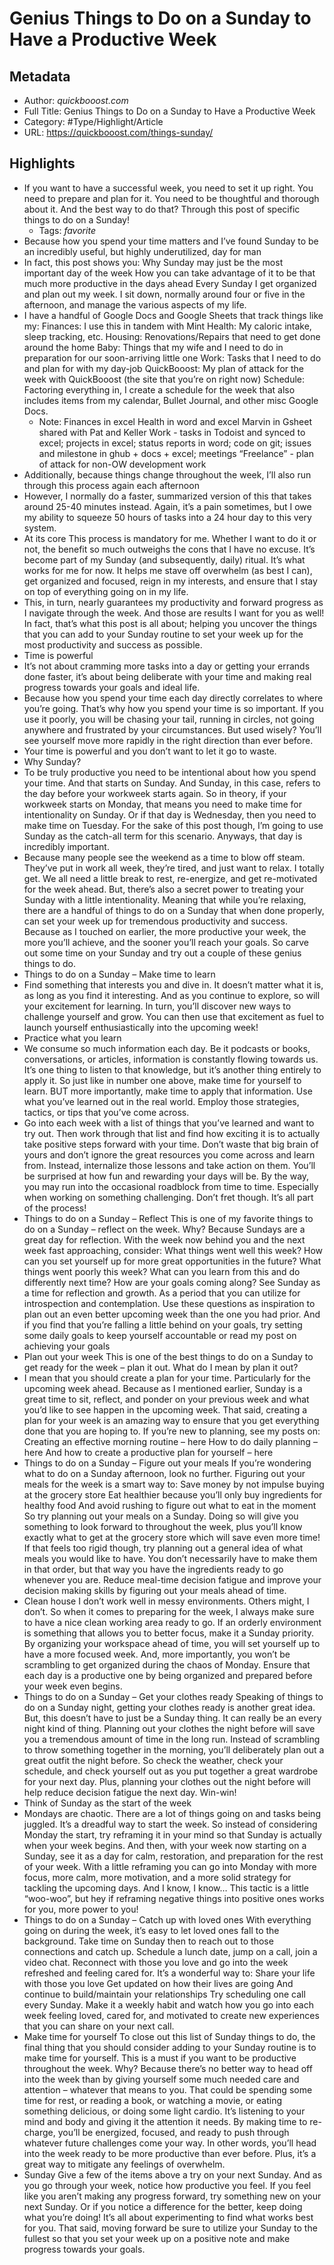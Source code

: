 # Genius Things to Do on a Sunday to Have a Productive Week

## Metadata

* Author: *quickbooost.com*
* Full Title: Genius Things to Do on a Sunday to Have a Productive Week
* Category: #Type/Highlight/Article
* URL: https://quickbooost.com/things-sunday/

## Highlights

* If you want to have a successful week, you need to set it up right. You need to prepare and plan for it. You need to be thoughtful and thorough about it. And the best way to do that? Through this post of specific things to do on a Sunday!
  * Tags: *favorite* 
* Because how you spend your time matters and I’ve found Sunday to be an incredibly useful, but highly underutilized, day for man
* In fact, this post shows you:
  Why Sunday may just be the most important day of the week
  How you can take advantage of it to be that much more productive in the days ahead
  Every Sunday I get organized and plan out my week. I sit down, normally around four or five in the afternoon, and manage the various aspects of my life.
* I have a handful of Google Docs and Google Sheets that track things like my:
  Finances: I use this in tandem with Mint
  Health: My caloric intake, sleep tracking, etc.
  Housing: Renovations/Repairs that need to get done around the home
  Baby: Things that my wife and I need to do in preparation for our soon-arriving little one
  Work: Tasks that I need to do and plan for with my day-job
  QuickBooost: My plan of attack for the week with QuickBooost (the site that you’re on right now)
  Schedule: Factoring everything in, I create a schedule for the week that also includes items from my calendar, Bullet Journal, and other misc Google Docs.
  * Note: Finances in excel
    Health in word and excel
    Marvin in Gsheet shared with Pat and Keller
    Work - tasks in Todoist and synced to excel; projects in excel; status reports in word; code on git; issues and milestone in ghub + docs + excel; meetings
    “Freelance” - plan of attack for non-OW development work
* Additionally, because things change throughout the week, I’ll also run through this process again each afternoon
* However, I normally do a faster, summarized version of this that takes around 25-40 minutes instead.
  Again, it’s a pain sometimes, but I owe my ability to squeeze 50 hours of tasks into a 24 hour day to this very system.
* At its core
  This process is mandatory for me. Whether I want to do it or not, the benefit so much outweighs the cons that I have no excuse.
  It’s become part of my Sunday (and subsequently, daily) ritual.
  It’s what works for me for now.
  It helps me stave off overwhelm (as best I can), get organized and focused, reign in my interests, and ensure that I stay on top of everything going on in my life.
* This, in turn, nearly guarantees my productivity and forward progress as I navigate through the week.
  And those are results I want for you as well! In fact, that’s what this post is all about; helping you uncover the things that you can add to your Sunday routine to set your week up for the most productivity and success as possible.
* Time is powerful
* It’s not about cramming more tasks into a day or getting your errands done faster, it’s about being deliberate with your time and making real progress towards your goals and ideal life.
* Because how you spend your time each day directly correlates to where you’re going. That’s why how you spend your time is so important.
  If you use it poorly, you will be chasing your tail, running in circles, not going anywhere and frustrated by your circumstances. But used wisely? You’ll see yourself move more rapidly in the right direction than ever before.
* Your time is powerful and you don’t want to let it go to waste.
* Why Sunday?
* To be truly productive you need to be intentional about how you spend your time. And that starts on Sunday.
  And Sunday, in this case, refers to the day before your workweek starts again.
  So in theory, if your workweek starts on Monday, that means you need to make time for intentionality on Sunday. Or if that day is Wednesday, then you need to make time on Tuesday. For the sake of this post though, I’m going to use Sunday as the catch-all term for this scenario.
  Anyways, that day is incredibly important.
* Because many people see the weekend as a time to blow off steam. They’ve put in work all week, they’re tired, and just want to relax. I totally get. We all need a little break to rest, re-energize, and get re-motivated for the week ahead.
  But, there’s also a secret power to treating your Sunday with a little intentionality.
  Meaning that while you’re relaxing, there are a handful of things to do on a Sunday that when done properly, can set your week up for tremendous productivity and success.
  Because as I touched on earlier, the more productive your week, the more you’ll achieve, and the sooner you’ll reach your goals.
  So carve out some time on your Sunday and try out a couple of these genius things to do.
* Things to do on a Sunday – Make time to learn
* Find something that interests you and dive in. It doesn’t matter what it is, as long as you find it interesting. And as you continue to explore, so will your excitement for learning. In turn, you’ll discover new ways to challenge yourself and grow. You can then use that excitement as fuel to launch yourself enthusiastically into the upcoming week!
* Practice what you learn
* We consume so much information each day. Be it podcasts or books, conversations, or articles, information is constantly flowing towards us.
  It’s one thing to listen to that knowledge, but it’s another thing entirely to apply it.
  So just like in number one above, make time for yourself to learn. BUT more importantly, make time to apply that information. Use what you’ve learned out in the real world. Employ those strategies, tactics, or tips that you’ve come across.
* Go into each week with a list of things that you’ve learned and want to try out. Then work through that list and find how exciting it is to actually take positive steps forward with your time.
  Don’t waste that big brain of yours and don’t ignore the great resources you come across and learn from. Instead, internalize those lessons and take action on them. You’ll be surprised at how fun and rewarding your days will be.
  By the way, you may run into the occasional roadblock from time to time. Especially when working on something challenging.
  Don’t fret though.
  It’s all part of the process!
* Things to do on a Sunday – Reflect
  This is one of my favorite things to do on a Sunday – reflect on the week. Why? Because Sundays are a great day for reflection. With the week now behind you and the next week fast approaching, consider:
  What things went well this week?
  How can you set yourself up for more great opportunities in the future?
  What things went poorly this week?
  What can you learn from this and do differently next time?
  How are your goals coming along?
  See Sunday as a time for reflection and growth. As a period that you can utilize for introspection and contemplation.
  Use these questions as inspiration to plan out an even better upcoming week than the one you had prior. And if you find that you’re falling a little behind on your goals, try setting some daily goals to keep yourself accountable or read my post on achieving your goals
* Plan out your week
  This is one of the best things to do on a Sunday to get ready for the week – plan it out. What do I mean by plan it out?
* I mean that you should create a plan for your time. Particularly for the upcoming week ahead. Because as I mentioned earlier, Sunday is a great time to sit, reflect, and ponder on your previous week and what you’d like to see happen in the upcoming week.
  That said, creating a plan for your week is an amazing way to ensure that you get everything done that you are hoping to.
  If you’re new to planning, see my posts on:
  Creating an effective morning routine – here
  How to do daily planning – here
  And how to create a productive plan for yourself – here
* Things to do on a Sunday – Figure out your meals
  If you’re wondering what to do on a Sunday afternoon, look no further. Figuring out your meals for the week is a smart way to:
  Save money by not impulse buying at the grocery store
  Eat healthier because you’ll only buy ingredients for healthy food
  And avoid rushing to figure out what to eat in the moment
  So try planning out your meals on a Sunday.
  Doing so will give you something to look forward to throughout the week, plus you’ll know exactly what to get at the grocery store which will save even more time!
  If that feels too rigid though, try planning out a general idea of what meals you would like to have. You don’t necessarily have to make them in that order, but that way you have the ingredients ready to go whenever you are.
  Reduce meal-time decision fatigue and improve your decision making skills by figuring out your meals ahead of time.
* Clean house
  I don’t work well in messy environments. Others might, I don’t.
  So when it comes to preparing for the week, I always make sure to have a nice clean working area ready to go. If an orderly environment is something that allows you to better focus, make it a Sunday priority.
  By organizing your workspace ahead of time, you will set yourself up to have a more focused week. And, more importantly, you won’t be scrambling to get organized during the chaos of Monday.
  Ensure that each day is a productive one by being organized and prepared before your week even begins.
* Things to do on a Sunday – Get your clothes ready
  Speaking of things to do on a Sunday night, getting your clothes ready is another great idea. But, this doesn’t have to just be a Sunday thing. It can really be an every night kind of thing.
  Planning out your clothes the night before will save you a tremendous amount of time in the long run.
  Instead of scrambling to throw something together in the morning, you’ll deliberately plan out a great outfit the night before.
  So check the weather, check your schedule, and check yourself out as you put together a great wardrobe for your next day. Plus, planning your clothes out the night before will help reduce decision fatigue the next day.
  Win-win!
* Think of Sunday as the start of the week
* Mondays are chaotic. There are a lot of things going on and tasks being juggled. It’s a dreadful way to start the week.
  So instead of considering Monday the start, try reframing it in your mind so that Sunday is actually when your week begins. And then, with your week now starting on a Sunday, see it as a day for calm, restoration, and preparation for the rest of your week.
  With a little reframing you can go into Monday with more focus, more calm, more motivation, and a more solid strategy for tackling the upcoming days.
  And I know, I know…
  This tactic is a little “woo-woo”, but hey if reframing negative things into positive ones works for you, more power to you!
* Things to do on a Sunday – Catch up with loved ones
  With everything going on during the week, it’s easy to let loved ones fall to the background. Take time on Sunday then to reach out to those connections and catch up.
  Schedule a lunch date, jump on a call, join a video chat. Reconnect with those you love and go into the week refreshed and feeling cared for.
  It’s a wonderful way to:
  Share your life with those you love
  Get updated on how their lives are going
  And continue to build/maintain your relationships
  Try scheduling one call every Sunday. Make it a weekly habit and watch how you go into each week feeling loved, cared for, and motivated to create new experiences that you can share on your next call.
* Make time for yourself
  To close out this list of Sunday things to do, the final thing that you should consider adding to your Sunday routine is to make time for yourself.
  This is a must if you want to be productive throughout the week.
  Why?
  Because there’s no better way to head off into the week than by giving yourself some much needed care and attention – whatever that means to you. That could be spending some time for rest, or reading a book, or watching a movie, or eating something delicious, or doing some light cardio.
  It’s listening to your mind and body and giving it the attention it needs.
  By making time to re-charge, you’ll be energized, focused, and ready to push through whatever future challenges come your way. In other words, you’ll head into the week ready to be more productive than ever before.
  Plus, it’s a great way to mitigate any feelings of overwhelm.
* Sunday
  Give a few of the items above a try on your next Sunday. And as you go through your week, notice how productive you feel.
  If you feel like you aren’t making any progress forward, try something new on your next Sunday. Or if you notice a difference for the better, keep doing what you’re doing!
  It’s all about experimenting to find what works best for you.
  That said, moving forward be sure to utilize your Sunday to the fullest so that you set your week up on a positive note and make progress towards your goals.
